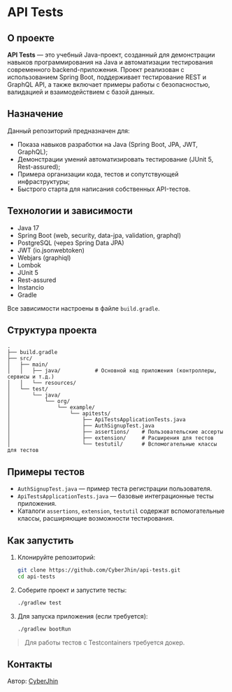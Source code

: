# API Tests

## О проекте

**API Tests** — это учебный Java-проект, созданный для демонстрации навыков программирования на Java и автоматизации тестирования современного backend-приложения. Проект реализован с использованием Spring Boot, поддерживает тестирование REST и GraphQL API, а также включает примеры работы с безопасностью, валидацией и взаимодействием с базой данных.

## Назначение

Данный репозиторий предназначен для:
- Показа навыков разработки на Java (Spring Boot, JPA, JWT, GraphQL);
- Демонстрации умений автоматизировать тестирование (JUnit 5, Rest-assured);
- Примера организации кода, тестов и сопутствующей инфраструктуры;
- Быстрого старта для написания собственных API-тестов.

## Технологии и зависимости

- Java 17
- Spring Boot (web, security, data-jpa, validation, graphql)
- PostgreSQL (через Spring Data JPA)
- JWT (io.jsonwebtoken)
- Webjars (graphiql)
- Lombok
- JUnit 5
- Rest-assured
- Instancio
- Gradle

Все зависимости настроены в файле `build.gradle`.

## Структура проекта

```
.
├── build.gradle
├── src/
│   ├── main/
│   │   ├── java/           # Основной код приложения (контроллеры, сервисы и т.д.)
│   │   └── resources/
│   └── test/
│       └── java/
│           └── org/
│               └── example/
│                   └── apitests/
│                       ├── ApiTestsApplicationTests.java
│                       ├── AuthSignupTest.java
│                       ├── assertions/    # Пользовательские ассерты
│                       ├── extension/     # Расширения для тестов
│                       └── testutil/      # Вспомогательные классы для тестов
```

## Примеры тестов

- `AuthSignupTest.java` — пример теста регистрации пользователя.
- `ApiTestsApplicationTests.java` — базовые интеграционные тесты приложения.
- Каталоги `assertions`, `extension`, `testutil` содержат вспомогательные классы, расширяющие возможности тестирования.

## Как запустить

1. Клонируйте репозиторий:
    ```sh
    git clone https://github.com/CyberJhin/api-tests.git
    cd api-tests
    ```
2. Соберите проект и запустите тесты:
    ```sh
    ./gradlew test
    ```
3. Для запуска приложения (если требуется):
    ```sh
    ./gradlew bootRun
    ```

> Для работы тестов с Testcontainers требуется докер.


## Контакты

Автор: [CyberJhin](https://github.com/CyberJhin)